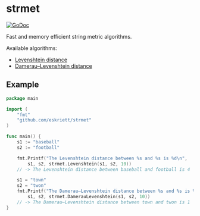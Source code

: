 # strmet

[![GoDoc](https://godoc.org/github.com/eskriett/strmet?status.svg)](https://godoc.org/github.com/eskriett/strmet)

Fast and memory efficient string metric algorithms.

Available algorithms:
* [Levenshtein distance](https://en.wikipedia.org/wiki/Levenshtein_distance)
* [Damerau–Levenshtein distance](https://en.wikipedia.org/wiki/Damerau%E2%80%93Levenshtein_distance)

## Example

```go
package main

import (
    "fmt"
    "github.com/eskriett/strmet"
)

func main() {
    s1 := "baseball"
    s2 := "football"

    fmt.Printf("The Levenshtein distance between %s and %s is %d\n",
        s1, s2, strmet.Levenshtein(s1, s2, 10))
	// -> The Levenshtein distance between baseball and football is 4

    s1 = "town"
    s2 = "twon"
    fmt.Printf("The Damerau–Levenshtein distance between %s and %s is %d\n",
        s1, s2, strmet.DamerauLevenshtein(s1, s2, 10))
	// -> The Damerau–Levenshtein distance between town and twon is 1
}
```
